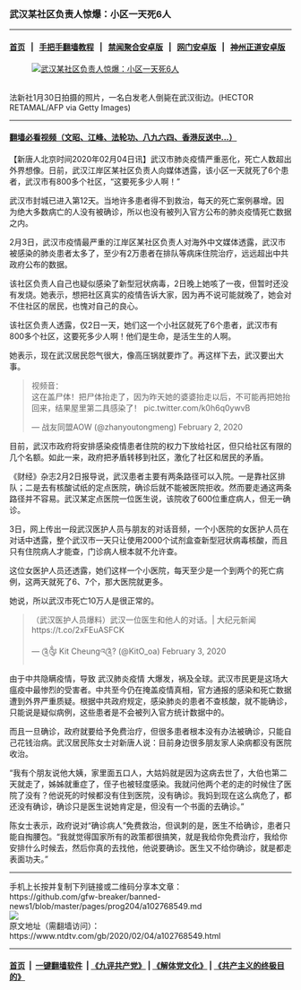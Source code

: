 ### 武汉某社区负责人惊爆：小区一天死6人
------------------------

#### [首页](https://github.com/gfw-breaker/banned-news1/blob/master/README.md) &nbsp;&nbsp;|&nbsp;&nbsp; [手把手翻墙教程](https://github.com/gfw-breaker/guides/wiki) &nbsp;&nbsp;|&nbsp;&nbsp; [禁闻聚合安卓版](https://github.com/gfw-breaker/bn-android) &nbsp;&nbsp;|&nbsp;&nbsp; [网门安卓版](https://github.com/oGate2/oGate) &nbsp;&nbsp;|&nbsp;&nbsp; [神州正道安卓版](https://github.com/SzzdOgate/update) 



<div><div class="featured_image">
 <a href="https://i.ntdtv.com/assets/uploads/2020/02/GettyImages-1197632648.jpg" target="_blank">
  <figure>
   <img alt="武汉某社区负责人惊爆：小区一天死6人" src="https://i.ntdtv.com/assets/uploads/2020/02/GettyImages-1197632648-800x450.jpg"/>
  </figure><br/>
 </a>
 <span class="caption">
  法新社1月30日拍摄的照片，一名白发老人倒毙在武汉街边。(HECTOR RETAMAL/AFP via Getty Images)
 </span>
</div>
</div><hr/>

#### [翻墙必看视频（文昭、江峰、法轮功、八九六四、香港反送中...）](https://github.com/gfw-breaker/banned-news1/blob/master/pages/link3.md)

<div><div class="post_content" itemprop="articleBody">
 <p>
  【新唐人北京时间2020年02月04日讯】武汉市肺炎疫情严重恶化，死亡人数超出外界想像。日前，武汉江岸区某社区负责人向媒体透露，该小区一天就死了6个患者，武汉市有800多个社区，“这要死多少人啊！”
 </p>
 <p>
  武汉市封城已进入第12天。当地许多患者得不到救治，每天的死亡案例暴增。因为绝大多数病亡的人没有被确诊，所以也没有被列入官方公布的肺炎疫情死亡数据之内。
 </p>
 <p>
  2月3日，武汉市疫情最严重的江岸区某社区负责人对海外中文媒体透露，武汉市被感染的肺炎患者太多了，至少有2万患者在排队等病床住院治疗，远远超出中共政府公布的数据。
 </p>
 <p>
  该社区负责人自己也疑似感染了新型冠状病毒，2日晚上她咳了一夜，但暂时还没有发烧。她表示，想把社区真实的疫情告诉大家，因为再不说可能就晚了，她会对不住社区的居民，也愧对自己的良心。
 </p>
 <p>
  该社区负责人透露，仅2日一天，她们这一个小社区就死了6个患者，武汉市有800多个社区，这要死多少人啊！他们是生命，是活生生的人啊。
 </p>
 <p>
  她表示，现在武汉居民怨气很大，像高压锅就要炸了。再这样下去，武汉要出大事。
 </p>
 <blockquote class="twitter-tweet">
  <p dir="ltr" lang="zh">
   视频音：
   <br/>
   这在盖尸体！把尸体抬走了，因为昨天她的婆婆抬走以后，不可能再把她抬回来，结果屋里第二具感染了！
   <ok href="https://t.co/k0h6q0ywvB">
    pic.twitter.com/k0h6q0ywvB
   </ok>
  </p>
  <p>
   — 战友同盟AOW (@zhanyoutongmeng)
   <ok href="https://twitter.com/zhanyoutongmeng/status/1224007151573553152?ref_src=twsrc%5Etfw">
    February 2, 2020
   </ok>
  </p>
 </blockquote>
 <p>
  <script async="" charset="utf-8" src="https://platform.twitter.com/widgets.js">
  </script>
 </p>
 <p>
 </p>
 <p>
  目前，武汉市政府将安排感染疫情患者住院的权力下放给社区，但只给社区有限的几个名额。如此一来，政府把矛盾转移到社区，激化了社区和居民的矛盾。
 </p>
 <p>
  《财经》杂志2月2日报导说，武汉患者主要有两条路径可以入院。一是靠社区排队；二是去有核酸试纸的定点医院，确诊后就不能被医院拒收。然而要走通这两条路径并不容易。武汉某定点医院一位医生说，该院收了600位重症病人，但无一确诊。
 </p>
 <p>
  3日，网上传出一段武汉医护人员与朋友的对话音频，一个小医院的女医护人员在对话中透露，整个武汉市一天只让使用2000个试剂盒查新型冠状病毒核酸，而且只有住院病人才能查，门诊病人根本就不允许查。
 </p>
 <p>
  这位女医护人员还透露，她们这样一个小医院，每天至少是一个到两个的死亡病例，这两天就死了6、7个，那大医院就更多。
 </p>
 <p>
  她说，所以武汉市死亡10万人是很正常的。
 </p>
 <blockquote class="twitter-tweet">
  <p dir="ltr" lang="zh">
   （武汉医护人员爆料）武汉一位医生和他人的对话。| 大纪元新闻
   <ok href="https://t.co/2xFEuASFCK">
    https://t.co/2xFEuASFCK
   </ok>
  </p>
  <p>
   — ༊༂ Kit Cheungའ༊? (@KitO_oa)
   <ok href="https://twitter.com/KitO_oa/status/1224441724816130055?ref_src=twsrc%5Etfw">
    February 3, 2020
   </ok>
  </p>
 </blockquote>
 <p>
  <script async="" charset="utf-8" src="https://platform.twitter.com/widgets.js">
  </script>
 </p>
 <p>
 </p>
 <p>
  由于中共隐瞒疫情，导致
  <ok href="https://www.ntdtv.com/gb/442749.htm">
   武汉肺炎疫情
  </ok>
  大爆发，祸及全球。武汉市民更是这场大瘟疫中最惨烈的受害者。中共至今仍在掩盖疫情真相，官方通报的感染和死亡数据遭到外界严重质疑。根据中共政府规定，感染肺炎的患者不查核酸，就不能确诊，只能说是疑似病例，这些患者是不会被列入官方统计数据中的。
 </p>
 <p>
  而且一旦确诊，政府就要给予免费治疗，但很多患者根本没有办法被确诊，只能自己花钱治病。武汉居民陈女士对新唐人说：目前身边很多朋友家人染病都没有医院收治。
 </p>
 <p>
  “我有个朋友说他大姨，家里面五口人，大姑妈就是因为这病去世了，大伯也第二天就走了，姊姊就重症了，侄子也被轻度感染。我就问他两个老的走的时候住了医院了没有？他说死的时候都没有住到医院，没有确诊。我妈到现在这么病危了，都还没有确诊，确诊只是医生说她肯定是，但没有一个书面的去确诊。”
 </p>
 <p>
  陈女士表示，政府说对“确诊病人”免费救治，但讽刺的是，医生不给确诊，患者只能自掏腰包。“我就觉得国家所有的政策都很搞笑，就是我给你免费治疗，我给你安排什么时候去，然后你真的去找他，他说要确诊。医生又不给你确诊，就是都走表面功夫。”
 </p>
</div></div>
<hr/>
手机上长按并复制下列链接或二维码分享本文章：<br/>
https://github.com/gfw-breaker/banned-news1/blob/master/pages/prog204/a102768549.md <br/>
<a href='https://github.com/gfw-breaker/banned-news1/blob/master/pages/prog204/a102768549.md'><img src='https://github.com/gfw-breaker/banned-news1/blob/master/pages/prog204/a102768549.md.png'/></a> <br/>
原文地址（需翻墙访问）：https://www.ntdtv.com/gb/2020/02/04/a102768549.html


------------------------
#### [首页](https://github.com/gfw-breaker/banned-news1/blob/master/README.md) &nbsp;|&nbsp; [一键翻墙软件](https://github.com/gfw-breaker/nogfw/blob/master/README.md) &nbsp;| [《九评共产党》](https://github.com/gfw-breaker/9ping.md/blob/master/README.md#九评之一评共产党是什么) | [《解体党文化》](https://github.com/gfw-breaker/jtdwh.md/blob/master/README.md) | [《共产主义的终极目的》](https://github.com/gfw-breaker/gczydzjmd.md/blob/master/README.md)


<img src='http://gfw-breaker.win/banned-news/pages/prog204/a102768549.md' width='0px' height='0px'/>